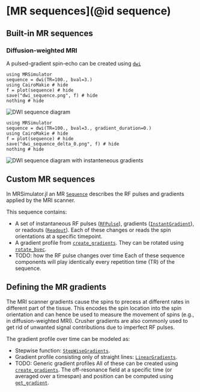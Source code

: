 # [MR sequences](@id sequence)
## Built-in MR sequences
### Diffusion-weighted MRI
A pulsed-gradient spin-echo can be created using [`dwi`](@ref)
```@example
using MRSimulator
sequence = dwi(TR=100., bval=3.)
using CairoMakie # hide
f = plot(sequence) # hide
save("dwi_sequence.png", f) # hide
nothing # hide
```  
![DWI sequence diagram](dwi_sequence.png)

```@example
using MRSimulator
sequence = dwi(TR=100., bval=3., gradient_duration=0.)
using CairoMakie # hide
f = plot(sequence) # hide
save("dwi_sequence_delta_0.png", f) # hide
nothing # hide
```  
![DWI sequence diagram with instanteneous gradients](dwi_sequence_delta_0.png)
## Custom MR sequences
In MRSimulator.jl an MR [`Sequence`](@ref) describes the RF pulses and gradients applied by the MRI scanner.

This sequence contains:
- A set of instantaneous RF pulses ([`RFPulse`](@ref)), gradients ([`InstantGradient`](@ref)), or readouts ([`Readout`](@ref)). Each of these changes or reads the spin orientations at a specific timepoint.
- A gradient profile from [`create_gradients`](@ref). They can be rotated using [`rotate_bvec`](@ref).
- TODO: how the RF pulse changes over time
Each of these sequence components will play identically every repetition time (TR) of the sequence.

## Defining the MR gradients
The MRI scanner gradients cause the spins to precess at different rates in different part of the tissue.
This encodes the spin location into the spin orientation and can hence be used to measure the movement of spins (e.g., in diffusion-weighted MRI).
Crusher gradients are also commonly used to get rid of unwanted signal contributions due to imperfect RF pulses.

The gradient profile over time can be modeled as:
- Stepwise function: [`StepWiseGradients`](@ref).
- Gradient profile consisting only of straight lines: [`LinearGradients`](@ref).
- TODO: Generic gradient profiles
All of these can be created using [`create_gradients`](@ref).
The off-resonance field at a specific time (or averaged over a timespan) and position can be computed using [`get_gradient`](@ref).
